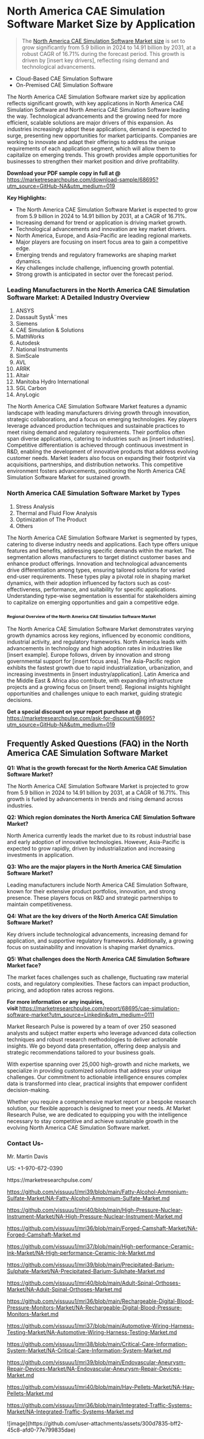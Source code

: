 <h1>North America CAE Simulation Software Market&nbsp;Size by Application</h1><blockquote><p>The <a href="https://marketresearchpulse.com/download-sample/68695?utm_source=GitHub-NA&amp;utm_medium=019">North America CAE Simulation Software Market size</a> is set to grow significantly from 5.9 billion in 2024 to 14.91 billion by 2031, at a robust CAGR of 16.71% during the forecast period. This growth is driven by [insert key drivers], reflecting rising demand and technological advancements.</p></blockquote><ul><li>Cloud-Based CAE Simulation Software<li> On-Premised CAE Simulation Software</li></ul><p>The North America CAE Simulation Software market size by application reflects significant growth, with key applications in North America CAE Simulation Software and North America CAE Simulation Software leading the way. Technological advancements and the growing need for more efficient, scalable solutions are major drivers of this expansion. As industries increasingly adopt these applications, demand is expected to surge, presenting new opportunities for market participants. Companies are working to innovate and adapt their offerings to address the unique requirements of each application segment, which will allow them to capitalize on emerging trends. This growth provides ample opportunities for businesses to strengthen their market position and drive profitability.</p><p><strong>Download your PDF sample copy in full at @ </strong><a href="https://marketresearchpulse.com/download-sample/68695?utm_source=GitHub-NA&amp;utm_medium=019">https://marketresearchpulse.com/download-sample/68695?utm_source=GitHub-NA&amp;utm_medium=019</a></p><p><strong>Key Highlights: </strong></p><ul><li>The North America CAE Simulation Software Market is expected to grow from 5.9 billion in 2024 to 14.91 billion by 2031, at a CAGR of 16.71%.</li><li>Increasing demand for trend or application is driving market growth.</li><li>Technological advancements and innovation are key market drivers.</li><li>North America, Europe, and Asia-Pacific are leading regional markets.</li><li>Major players are focusing on insert focus area to gain a competitive edge.</li><li>Emerging trends and regulatory frameworks are shaping market dynamics.</li><li>Key challenges include challenge, influencing growth potential.</li><li>Strong growth is anticipated in sector over the forecast period.</li></ul><h3>Leading Manufacturers in the North America CAE Simulation Software Market: A Detailed Industry Overview</h3><ol><li>ANSYS</li><li>Dassault SystÃ¨mes</li><li>Siemens</li><li>CAE Simulation & Solutions</li><li>MathWorks</li><li>Autodesk</li><li>National Instruments</li><li>SimScale</li><li>AVL</li><li>ARRK</li><li>Altair</li><li>Manitoba Hydro International</li><li>SGL Carbon</li><li>AnyLogic</li></ol><div class="flex max-w-full flex-col flex-grow"><div class="min-h-8 text-message flex w-full flex-col items-end gap-2 whitespace-normal break-words [.text-message+&amp;]:mt-5" dir="auto" data-message-author-role="assistant" data-message-id="fd8432e4-4910-450d-b182-61b7bfb0a01f" data-message-model-slug="gpt-4o"><div class="flex w-full flex-col gap-1 empty:hidden first:pt-[3px]"><div class="markdown prose w-full break-words dark:prose-invert light"><p>The North America CAE Simulation Software Market features a dynamic landscape with leading manufacturers driving growth through innovation, strategic collaborations, and a focus on emerging technologies. Key players leverage advanced production techniques and sustainable practices to meet rising demand and regulatory requirements. Their portfolios often span diverse applications, catering to industries such as [insert industries]. Competitive differentiation is achieved through continuous investment in R&amp;D, enabling the development of innovative products that address evolving customer needs. Market leaders also focus on expanding their footprint via acquisitions, partnerships, and distribution networks. This competitive environment fosters advancements, positioning the North America CAE Simulation Software Market for sustained growth.</p></div></div></div></div><h3>North America CAE Simulation Software Market by Types</h3><ol><li>Stress Analysis<li> Thermal and Fluid Flow Analysis<li> Optimization of The Product<li> Others</li></ol><div class="flex max-w-full flex-col flex-grow"><div class="min-h-8 text-message flex w-full flex-col items-end gap-2 whitespace-normal break-words [.text-message+&amp;]:mt-5" dir="auto" data-message-author-role="assistant" data-message-id="084470be-0bb7-4664-bddf-5156b4f41249" data-message-model-slug="gpt-4o-mini"><div class="flex w-full flex-col gap-1 empty:hidden first:pt-[3px]"><div class="markdown prose w-full break-words dark:prose-invert light"><p>The North America CAE Simulation Software Market is segmented by types, catering to diverse industry needs and applications. Each type offers unique features and benefits, addressing specific demands within the market. The segmentation allows manufacturers to target distinct customer bases and enhance product offerings. Innovation and technological advancements drive differentiation among types, ensuring tailored solutions for varied end-user requirements. These types play a pivotal role in shaping market dynamics, with their adoption influenced by factors such as cost-effectiveness, performance, and suitability for specific applications. Understanding type-wise segmentation is essential for stakeholders aiming to capitalize on emerging opportunities and gain a competitive edge.</p></div></div></div></div><h3><span style="font-size: 11px;">Regional Overview of the North America CAE Simulation Software Market</span></h3><div class="flex max-w-full flex-col flex-grow"><div class="min-h-8 text-message flex w-full flex-col items-end gap-2 whitespace-normal break-words [.text-message+&amp;]:mt-5" dir="auto" data-message-author-role="assistant" data-message-id="e9038762-ce64-4e30-91c9-9bd413514231" data-message-model-slug="gpt-4o-mini"><div class="flex w-full flex-col gap-1 empty:hidden first:pt-[3px]"><div class="markdown prose w-full break-words dark:prose-invert light"><p>The North America CAE Simulation Software Market demonstrates varying growth dynamics across key regions, influenced by economic conditions, industrial activity, and regulatory frameworks. North America leads with advancements in technology and high adoption rates in industries like [insert example]. Europe follows, driven by innovation and strong governmental support for [insert focus area]. The Asia-Pacific region exhibits the fastest growth due to rapid industrialization, urbanization, and increasing investments in [insert industry/application]. Latin America and the Middle East &amp; Africa also contribute, with expanding infrastructure projects and a growing focus on [insert trend]. Regional insights highlight opportunities and challenges unique to each market, guiding strategic decisions.</p></div></div></div></div><p><strong>Get a special discount on your report purchase at @ </strong><a href="https://marketresearchpulse.com/ask-for-discount/68695?utm_source=GitHub-NA&amp;utm_medium=019">https://marketresearchpulse.com/ask-for-discount/68695?utm_source=GitHub-NA&amp;utm_medium=019</a></p><h2>Frequently Asked Questions (FAQ) in the North America CAE Simulation Software Market</h2><p><strong>Q1: What is the growth forecast for the North America CAE Simulation Software Market?</strong></p><p>The North America CAE Simulation Software Market is projected to grow from 5.9 billion in 2024 to 14.91 billion by 2031, at a CAGR of 16.71%. This growth is fueled by advancements in trends and rising demand across industries.</p><p><strong>Q2: Which region dominates the North America CAE Simulation Software Market?</strong></p><p>North America currently leads the market due to its robust industrial base and early adoption of innovative technologies. However, Asia-Pacific is expected to grow rapidly, driven by industrialization and increasing investments in application.</p><p><strong>Q3: Who are the major players in the North America CAE Simulation Software Market?</strong></p><p>Leading manufacturers include North America CAE Simulation Software, known for their extensive product portfolios, innovation, and strong presence. These players focus on R&amp;D and strategic partnerships to maintain competitiveness.</p><p><strong>Q4: What are the key drivers of the North America CAE Simulation Software Market?</strong></p><p>Key drivers include technological advancements, increasing demand for application, and supportive regulatory frameworks. Additionally, a growing focus on sustainability and innovation is shaping market dynamics.</p><p><strong>Q5: What challenges does the North America CAE Simulation Software Market face?</strong></p><p>The market faces challenges such as challenge, fluctuating raw material costs, and regulatory complexities. These factors can impact production, pricing, and adoption rates across regions.</p><p><strong>For more information or any inquiries, visit&nbsp;</strong><a href="https://marketresearchpulse.com/report/68695/cae-simulation-software-market?utm_source=Linkedin&utm_medium=0111">https://marketresearchpulse.com/report/68695/cae-simulation-software-market?utm_source=Linkedin&utm_medium=0111</a></p><p>Market Research Pulse is powered by a team of over 250 seasoned analysts and subject matter experts who leverage advanced data collection techniques and robust research methodologies to deliver actionable insights. We go beyond data presentation, offering deep analysis and strategic recommendations tailored to your business goals.</p><p>With expertise spanning over 25,000 high-growth and niche markets, we specialize in providing customized solutions that address your unique challenges. Our commitment to actionable intelligence ensures complex data is transformed into clear, practical insights that empower confident decision-making.</p><p>Whether you require a comprehensive market report or a bespoke research solution, our flexible approach is designed to meet your needs. At Market Research Pulse, we are dedicated to equipping you with the intelligence necessary to stay competitive and achieve sustainable growth in the evolving North America CAE Simulation Software market.</p><h3><strong>Contact Us-</strong></h3><p>Mr. Martin Davis</p><p>US: +1-970-672-0390</p><p>https://marketresearchpulse.com/</p><p><a href="https://github.com/vissuuu1/mri39/blob/main/Fatty-Alcohol-Ammonium-Sulfate-Market/NA-Fatty-Alcohol-Ammonium-Sulfate-Market.md">https://github.com/vissuuu1/mri39/blob/main/Fatty-Alcohol-Ammonium-Sulfate-Market/NA-Fatty-Alcohol-Ammonium-Sulfate-Market.md</a></p><p><a href="https://github.com/vissuuu1/mri40/blob/main/High-Pressure-Nuclear-Instrument-Market/NA-High-Pressure-Nuclear-Instrument-Market.md">https://github.com/vissuuu1/mri40/blob/main/High-Pressure-Nuclear-Instrument-Market/NA-High-Pressure-Nuclear-Instrument-Market.md</a></p><p><a href="https://github.com/vissuuu1/mri36/blob/main/Forged-Camshaft-Market/NA-Forged-Camshaft-Market.md">https://github.com/vissuuu1/mri36/blob/main/Forged-Camshaft-Market/NA-Forged-Camshaft-Market.md</a></p><p><a href="https://github.com/vissuuu1/mri37/blob/main/High-performance-Ceramic-Ink-Market/NA-High-performance-Ceramic-Ink-Market.md">https://github.com/vissuuu1/mri37/blob/main/High-performance-Ceramic-Ink-Market/NA-High-performance-Ceramic-Ink-Market.md</a></p><p><a href="https://github.com/vissuuu1/mri39/blob/main/Precipitated-Barium-Sulphate-Market/NA-Precipitated-Barium-Sulphate-Market.md">https://github.com/vissuuu1/mri39/blob/main/Precipitated-Barium-Sulphate-Market/NA-Precipitated-Barium-Sulphate-Market.md</a></p><p><a href="https://github.com/vissuuu1/mri40/blob/main/Adult-Spinal-Orthoses-Market/NA-Adult-Spinal-Orthoses-Market.md">https://github.com/vissuuu1/mri40/blob/main/Adult-Spinal-Orthoses-Market/NA-Adult-Spinal-Orthoses-Market.md</a></p><p><a href="https://github.com/vissuuu1/mri36/blob/main/Rechargeable-Digital-Blood-Pressure-Monitors-Market/NA-Rechargeable-Digital-Blood-Pressure-Monitors-Market.md">https://github.com/vissuuu1/mri36/blob/main/Rechargeable-Digital-Blood-Pressure-Monitors-Market/NA-Rechargeable-Digital-Blood-Pressure-Monitors-Market.md</a></p><p><a href="https://github.com/vissuuu1/mri37/blob/main/Automotive-Wiring-Harness-Testing-Market/NA-Automotive-Wiring-Harness-Testing-Market.md">https://github.com/vissuuu1/mri37/blob/main/Automotive-Wiring-Harness-Testing-Market/NA-Automotive-Wiring-Harness-Testing-Market.md</a></p><p><a href="https://github.com/vissuuu1/mri38/blob/main/Critical-Care-Information-System-Market/NA-Critical-Care-Information-System-Market.md">https://github.com/vissuuu1/mri38/blob/main/Critical-Care-Information-System-Market/NA-Critical-Care-Information-System-Market.md</a></p><p><a href="https://github.com/vissuuu1/mri39/blob/main/Endovascular-Aneurysm-Repair-Devices-Market/NA-Endovascular-Aneurysm-Repair-Devices-Market.md">https://github.com/vissuuu1/mri39/blob/main/Endovascular-Aneurysm-Repair-Devices-Market/NA-Endovascular-Aneurysm-Repair-Devices-Market.md</a></p><p><a href="https://github.com/vissuuu1/mri40/blob/main/Hay-Pellets-Market/NA-Hay-Pellets-Market.md">https://github.com/vissuuu1/mri40/blob/main/Hay-Pellets-Market/NA-Hay-Pellets-Market.md</a></p><p><a href="https://github.com/vissuuu1/mri36/blob/main/Integrated-Traffic-Systems-Market/NA-Integrated-Traffic-Systems-Market.md">https://github.com/vissuuu1/mri36/blob/main/Integrated-Traffic-Systems-Market/NA-Integrated-Traffic-Systems-Market.md</a></p>
![image](https://github.com/user-attachments/assets/300d7835-bff2-45c8-afd0-77e799835dae)
